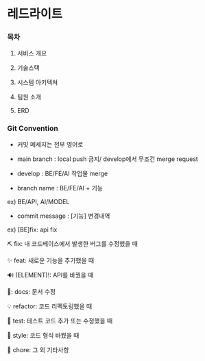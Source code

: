 # 레드라이트


### 목차

1. 서비스 개요

2. 기술스택

3. 시스템 아키텍쳐

4. 팀원 소개

5. ERD

### Git Convention

- 커밋 메세지는 전부 영어로

- main branch : local push 금지/ develop에서 무조건 merge request 

- develop : BE/FE/AI 작업물 merge 

- branch name : BE/FE/AI + 기능

ex) BE/API, AI/MODEL

- commit message : [기능] 변경내역

ex) [BE]fix: api fix

⛏ fix: 내 코드베이스에서 발생한 버그를 수정했을 때

✨ feat: 새로운 기능을 추가했을 때

🔊 (ELEMENT)!: API를 바꿨을 때

📝: docs: 문서 수정

💡 refactor: 코드 리펙토링했을 때

🧪 test: 테스트 코드 추가 또는 수정했을 때

🎨 style: 코드 형식 바꿨을 때

💫 chore: 그 외 기타사항


